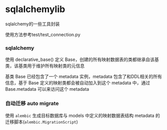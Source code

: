 # sqlalchemylib

sqlalchemy的一些工具封装

使用方法参考test/test_connection.py


### sqlalchemy

使用 declarative_base() 定义 Base，创建的所有映射数据表的类都继承自该基类，该基类用于维护所有映射类的元信息

基类 Base 已经包含了一个 metadata 实例，metadata 包含了和DDL相关的所有信息，基于 Base 定义的映射类都会被自动加入到这个 metadata 中，通过 Base.metadata 可以来访问这个 metadata


### 自动迁移 auto migrate

使用 `alembic` 生成目标数据库与 models 中定义的映射数据表结构 metadata 的迁移脚本(`alembic.MigrationScript`)


